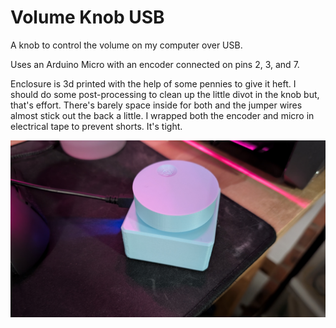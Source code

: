 # Volume Knob USB
A knob to control the volume on my computer over USB.

Uses an Arduino Micro with an encoder connected on pins 2, 3, and 7.

Enclosure is 3d printed with the help of some pennies to give it heft. I should do some post-processing to clean up the little divot in the knob but, that's effort. There's barely space inside for both and the jumper wires almost stick out the back a little. I wrapped both the encoder and micro in electrical tape to prevent shorts. It's tight.

![Picture of finished Volume Knob](/doc/assets/PXL_20250613_025843747.jpg)

